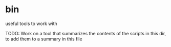 # bin
useful tools to work with

TODO: Work on a tool that summarizes the contents of the scripts in this dir, to add them to a summary in this file


